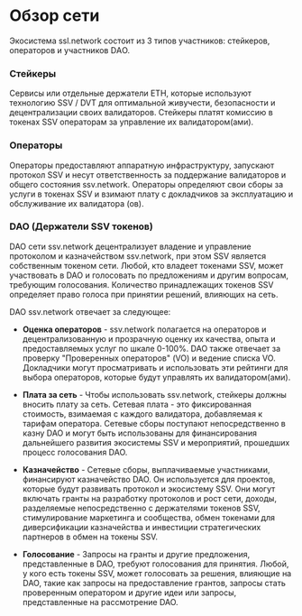 # Обзор сети

Экосистема ssl.network состоит из 3 типов участников: стейкеров, операторов и участников DАO.

### Стейкеры

Сервисы или отдельные держатели ETH, которые используют технологию SSV / DVT для оптимальной живучести, безопасности и
децентрализации своих валидаторов. Стейкеры платят комиссию в токенах SSV операторам за управление их валидатором(ами).

### Операторы

Операторы предоставляют аппаратную инфраструктуру, запускают протокол SSV и несут ответственность за поддержание
валидаторов и общего состояния ssv.network. Операторы определяют свои сборы за услуги в токенах SSV и взимают плату с
докладчиков за эксплуатацию и обслуживание их валидатора (ов).

### DAO (Держатели SSV токенов)

DAO сети ssv.network децентрализует владение и управление протоколом и казначейством ssv.network, при этом SSV является
собственным токеном сети. Любой, кто владеет токенами SSV, может участвовать в DAO и голосовать по предложениям и другим
вопросам, требующим голосования. Количество принадлежащих токенов SSV определяет право голоса при принятии решений,
влияющих на сеть.

DAO ssv.network отвечает за следующее:

* **Оценка операторов** - ssv.network полагается на операторов и децентрализованную и прозрачную оценку их качества, опыта и
  предоставляемых услуг по шкале 0-100%. DAO также отвечает за проверку "Проверенных операторов" (VO) и ведение списка
  VO. Докладчики могут просматривать и использовать эти рейтинги для выбора операторов, которые будут управлять их
  валидатором(ами).


* **Плата за сеть** - Чтобы использовать ssv.network, стейкеры должны вносить плату за сеть. Сетевая плата - это
  фиксированная стоимость, взимаемая с каждого валидатора, добавляемая к тарифам оператора. Сетевые сборы поступают
  непосредственно в казну DAO и могут быть использованы для финансирования дальнейшего развития экосистемы SSV и
  мероприятий, прошедших процесс голосования DAO.


* **Казначейство** - Сетевые сборы, выплачиваемые участниками, финансируют казначейство DAO. Он используется для проектов,
  которые будут развивать протокол и экосистему SSV. Они могут включать гранты на разработку протоколов и рост сети,
  доходы, разделяемые непосредственно с держателями токенов SSV, стимулирование маркетинга и сообщества, обмен токенами
  для диверсификации казначейства и инвестиции стратегических партнеров в обмен на токены SSV.


* **Голосование** - Запросы на гранты и другие предложения, представленные в DAO, требуют голосования для принятия. Любой, у
  кого есть токены SSV, может голосовать за решения, влияющие на DAO, такие как запросы на предоставление грантов,
  запросы стать проверенным оператором и другие идеи или запросы, представленные на рассмотрение DAO.

